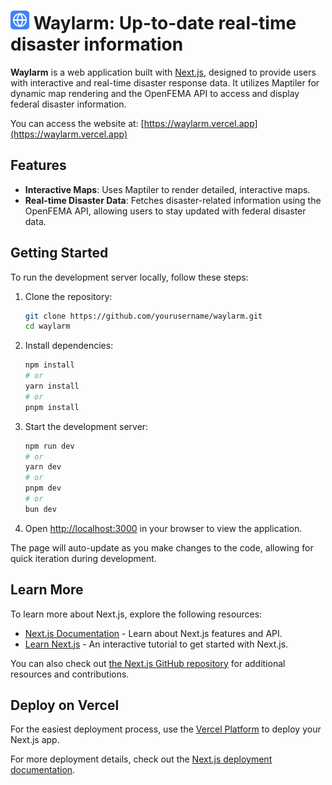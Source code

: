 # <img src="public/waylarm-logo.png" alt="Logo" width="30"> Waylarm: Up-to-date real-time disaster information

**Waylarm** is a web application built with [Next.js](https://nextjs.org), designed to provide users with interactive and real-time disaster response data. It utilizes Maptiler for dynamic map rendering and the OpenFEMA API to access and display federal disaster information.

You can access the website at: [https://waylarm.vercel.app](https://waylarm.vercel.app)

## Features
- **Interactive Maps**: Uses Maptiler to render detailed, interactive maps.
- **Real-time Disaster Data**: Fetches disaster-related information using the OpenFEMA API, allowing users to stay updated with federal disaster data.

## Getting Started

To run the development server locally, follow these steps:

1. Clone the repository:
   ```bash
   git clone https://github.com/yourusername/waylarm.git
   cd waylarm
   ```

2. Install dependencies:
   ```bash
   npm install
   # or
   yarn install
   # or
   pnpm install
   ```

3. Start the development server:
   ```bash
   npm run dev
   # or
   yarn dev
   # or
   pnpm dev
   # or
   bun dev
   ```

4. Open [http://localhost:3000](http://localhost:3000) in your browser to view the application.

The page will auto-update as you make changes to the code, allowing for quick iteration during development.

## Learn More

To learn more about Next.js, explore the following resources:

- [Next.js Documentation](https://nextjs.org/docs) - Learn about Next.js features and API.
- [Learn Next.js](https://nextjs.org/learn) - An interactive tutorial to get started with Next.js.

You can also check out [the Next.js GitHub repository](https://github.com/vercel/next.js) for additional resources and contributions.

## Deploy on Vercel

For the easiest deployment process, use the [Vercel Platform](https://vercel.com/new?utm_medium=default-template&filter=next.js&utm_source=create-next-app&utm_campaign=create-next-app-readme) to deploy your Next.js app.

For more deployment details, check out the [Next.js deployment documentation](https://nextjs.org/docs/app/building-your-application/deploying).
